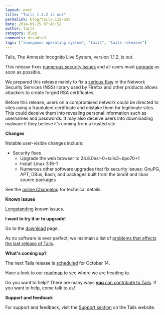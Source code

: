 ```yaml
---
layout: post
title: "Tails 1.1.2 is out"
permalink: blog/tails-112-out
date: 2014-09-25 07:45:52
author: tails
category: blog
comments: disabled
tags: ["anonymous operating system", "tails", "tails releases"]
---
```


Tails, The Amnesic Incognito Live System, version 1.1.2, is out.

This release fixes [numerous security issues](https://tails.boum.org/security/Numerous_security_holes_in_1.1.1/) and all users must [upgrade](https://tails.boum.org/doc/first_steps/upgrade/) as soon as possible.

We prepared this release mainly to fix a [serious flaw](https://blog.mozilla.org/security/2014/09/24/rsa-signature-forgery-in-nss/) in the Network Security Services (NSS) library used by Firefox and other products allows attackers to create forged RSA certificates.

Before this release, users on a compromised network could be directed to sites using a fraudulent certificate and mistake them for legitimate sites. This could deceive them into revealing personal information such as usernames and passwords. It may also deceive users into downloading malware if they believe it’s coming from a trusted site.

**Changes**

Notable user-visible changes include:

-   Security fixes
    -   Upgrade the web browser to 24.8.0esr-0+tails3\~bpo70+1
    -   Install Linux 3.16-1
    -   Numerous other software upgrades that fix security issues: GnuPG, APT, DBus, Bash, and packages built from the bind9 and libav source packages

See the [online Changelog](https://git-tails.immerda.ch/tails/plain/debian/changelog) for technical details.

**Known issues**

[Longstanding](https://tails.boum.org/support/known_issues/) known issues.

**I want to try it or to upgrade!**

Go to the [download](https://tails.boum.org/download/) page.

As no software is ever perfect, we maintain a list of [problems that affects the last release of Tails](https://tails.boum.org/support/known_issues/).

**What's coming up?**

The next Tails release is [scheduled](https://tails.boum.org/contribute/calendar/) for October 14.

Have a look to our [roadmap](https://labs.riseup.net/code/projects/tails/roadmap) to see where we are heading to.

Do you want to help? There are many ways [**you** can contribute to Tails](https://tails.boum.org/contribute/). If you want to help, come talk to us!

**Support and feedback**

For support and feedback, visit the [Support section](https://tails.boum.org/support/) on the Tails website.
